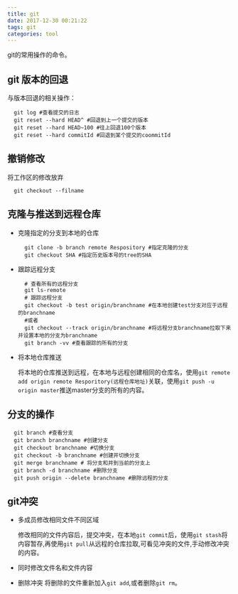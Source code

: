```yaml
---
title: git
date: 2017-12-30 00:21:22
tags: git
categories: tool
---
```

  git的常用操作的命令。
## git 版本的回退
  与版本回退的相关操作：
  ```shell
    git log #查看提交的日志
    git reset --hard HEAD^ #回退到上一个提交的版本
    git reset --hard HEAD~100 #往上回退100个版本
    git reset --hard commitId #回退到某个提交的coommitId
  ```
  <!--more-->
## 撤销修改
  将工作区的修改放弃
  ```shell
    git checkout --filname
  ```
## 克隆与推送到远程仓库
  - 克隆指定的分支到本地的仓库
    
    ```shell
      git clone -b branch remote Respository #指定克隆的分支
      git checkout SHA #指定历史版本号的tree的SHA
    ```
  - 跟踪远程分支
    
    ```shell
      # 查看所有的远程分支
      git ls-remote
      # 跟踪远程分支
      git checkout -b test origin/branchname #在本地创建test分支对应于远程的branchname
      #或者
      git checkout --track origin/branchname #将远程分支branchname拉取下来并设置本地的分支为branchname
      git branch -vv #查看跟踪的所有的分支
    ```
  - 将本地仓库推送
  
    将本地的仓库推送到远程，在本地与远程创建相同的仓库名，使用`git remote add origin remote Resporitory(远程仓库地址)`关联，使用`git push -u origin master`推送master分支的所有的内容。

## 分支的操作
  ```shell
    git branch #查看分支
    git branch branchname #创建分支
    git checkout branchname #切换分支
    git checkout -b branchname #创建并切换分支
    git merge branchname # 将分支和并到当前的分支上
    git branch -d branchname #删除分支
    git push origin --delete branchname #删除远程的分支
  ```
## git冲突
  - 多成员修改相同文件不同区域
  
    修改相同的文件内容后，提交冲突，在本地`git commit`后，使用`git stash`将内容暂存,再使用`git pull`从远程的仓库拉取,可看见冲突的文件,手动修改冲突的内容。
  - 同时修改文件名和文件内容
  - 删除冲突
    将删除的文件重新加入`git add`,或者删除`git rm`。